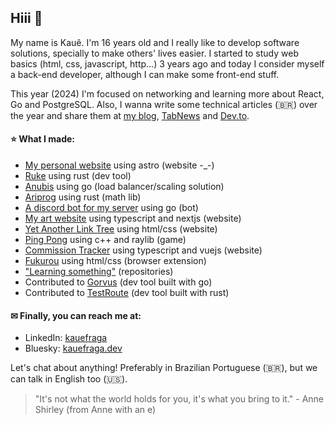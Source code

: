 ## Hiii 👋

My name is Kauê. I'm 16 years old and I really like to develop software solutions, specially to make others' lives easier. I started to study web basics (html, css, javascript, http...) 3 years ago and today I consider myself a back-end developer, although I can make some front-end stuff.

This year (2024) I'm focused on networking and learning more about React, Go and PostgreSQL. Also, I wanna write some technical articles (🇧🇷) over the year and share them at [my blog](https://kauefraga.dev/blog/), [TabNews](https://www.tabnews.com.br/kauefraga) and [Dev.to](https://dev.to/kauefraga).

#### ⭐ What I made:

- [My personal website](https://kauefraga.dev) using astro (website -_-)
- [Ruke](https://github.com/kauefraga/ruke) using rust (dev tool)
- [Anubis](https://github.com/kauefraga/anubis) using go (load balancer/scaling solution)
- [Ariprog](https://github.com/kauefraga/ariprog) using rust (math lib)
- [A discord bot for my server](https://github.com/kauefraga/lau-discord-bot) using go (bot)
- [My art website](https://kauefraga.art) using typescript and nextjs (website)
- [Yet Another Link Tree](https://kauefraga.github.io/yalt/) using html/css (website)
- [Ping Pong](https://github.com/kauefraga/ping-pong) using c++ and raylib (game)
- [Commission Tracker](https://comms-tracker.netlify.app) using typescript and vuejs (website)
- [Fukurou](https://github.com/kauefraga/fukurou) using html/css (browser extension)
- ["Learning something"](https://github.com/kauefraga?tab=repositories&q=learning) (repositories)
- Contributed to [Gorvus](https://github.com/FelipeMCassiano/gorvus) (dev tool built with go)
- Contributed to [TestRoute](https://github.com/cherryramatisdev/testroute) (dev tool built with rust)

#### ✉ Finally, you can reach me at:

- LinkedIn: [kauefraga](https://linkedin.com/in/kauefraga)
- Bluesky: [kauefraga.dev](https://bsky.app/profile/kauefraga.dev)

Let's chat about anything! Preferably in Brazilian Portuguese (🇧🇷), but we can talk in English too (🇺🇸).

> "It's not what the world holds for you, it's what you bring to it." - Anne Shirley (from Anne with an e)
